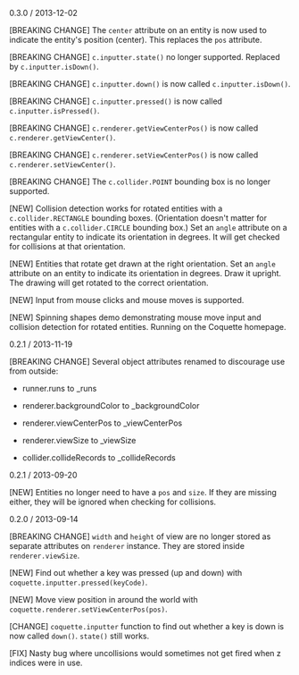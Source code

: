 0.3.0 / 2013-12-02

[BREAKING CHANGE] The `center` attribute on an entity is now used to indicate the entity's position (center). This replaces the `pos` attribute.

[BREAKING CHANGE] `c.inputter.state()` no longer supported. Replaced by `c.inputter.isDown()`.

[BREAKING CHANGE] `c.inputter.down()` is now called `c.inputter.isDown()`.

[BREAKING CHANGE] `c.inputter.pressed()` is now called `c.inputter.isPressed()`.

[BREAKING CHANGE] `c.renderer.getViewCenterPos()` is now called `c.renderer.getViewCenter()`.

[BREAKING CHANGE] `c.renderer.setViewCenterPos()` is now called `c.renderer.setViewCenter()`.

[BREAKING CHANGE] The `c.collider.POINT` bounding box is no longer supported.

[NEW] Collision detection works for rotated entities with a `c.collider.RECTANGLE` bounding boxes.  (Orientation doesn't matter for entities with a `c.collider.CIRCLE` bounding box.) Set an `angle` attribute on a rectangular entity to indicate its orientation in degrees.  It will get checked for collisions at that orientation.

[NEW] Entities that rotate get drawn at the right orientation.  Set an `angle` attribute on an entity to indicate its orientation in degrees.  Draw it upright.  The drawing will get rotated to the correct orientation.

[NEW] Input from mouse clicks and mouse moves is supported.

[NEW] Spinning shapes demo demonstrating mouse move input and collision detection for rotated entities.  Running on the Coquette homepage.

0.2.1 / 2013-11-19

[BREAKING CHANGE] Several object attributes renamed to discourage use from outside:

  * runner.runs to _runs

  * renderer.backgroundColor to _backgroundColor

  * renderer.viewCenterPos to _viewCenterPos

  * renderer.viewSize to _viewSize

  * collider.collideRecords to _collideRecords

0.2.1 / 2013-09-20

[NEW] Entities no longer need to have a `pos` and `size`. If they are missing either, they will be ignored when checking for collisions.

0.2.0 / 2013-09-14

[BREAKING CHANGE] `width` and `height` of view are no longer stored as separate attributes on `renderer` instance.  They are stored inside `renderer.viewSize`.

[NEW] Find out whether a key was pressed (up and down) with `coquette.inputter.pressed(keyCode)`.

[NEW] Move view position in around the world with `coquette.renderer.setViewCenterPos(pos)`.

[CHANGE] `coquette.inputter` function to find out whether a key is down is now called `down()`. `state()` still works.

[FIX] Nasty bug where uncollisions would sometimes not get fired when z indices were in use.

